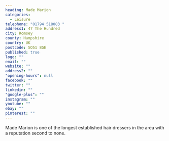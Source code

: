 ```yaml
---
heading: Made Marion
categories: 
  - Leisure
telephone: "01794 518083 "
address1: 47 The Hundred
city: Romsey
county: Hampshire
country: UK
postcode: SO51 8GE
published: true
logo: ""
email: ""
website: ""
address2: ""
"opening-hours": null
facebook: ""
twitter: ""
linkedin: ""
"google-plus": ""
instagram: ""
youtube: ""
ebay: ""
pinterest: ""
---
```


Made Marion is one of the longest established hair dressers in the area with a reputation second to none.
